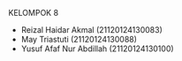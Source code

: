 KELOMPOK 8
- Reizal Haidar Akmal     (21120124130083)
- May Triastuti           (21120124130088)
- Yusuf Afaf Nur Abdillah (21120124130100)
